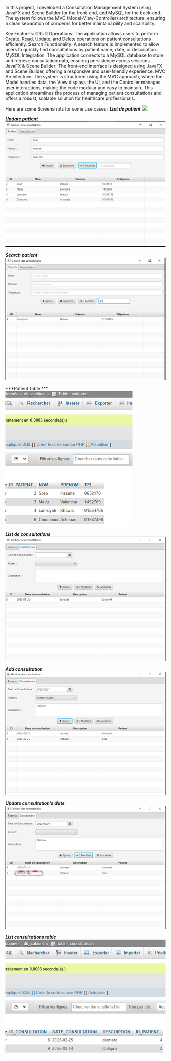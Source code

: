In this project, I developed a Consultation Management System using JavaFX and Scene Builder for the front-end, and MySQL for the back-end. The system follows the MVC (Model-View-Controller) architecture, ensuring a clean separation of concerns for better maintainability and scalability.

Key Features:
CRUD Operations: The application allows users to perform Create, Read, Update, and Delete operations on patient consultations efficiently.
Search Functionality: A search feature is implemented to allow users to quickly find consultations by patient name, date, or description.
MySQL Integration: The application connects to a MySQL database to store and retrieve consultation data, ensuring persistence across sessions.
JavaFX & Scene Builder: The front-end interface is designed using JavaFX and Scene Builder, offering a responsive and user-friendly experience.
MVC Architecture: The system is structured using the MVC approach, where the Model handles data, the View displays the UI, and the Controller manages user interactions, making the code modular and easy to maintain.
This application streamlines the process of managing patient consultations and offers a robust, scalable solution for healthcare professionals.

Here are some Screenshots for some use cases :
***List de patient***
<img src="/captures/list_patient.png">

***Update patient***
<img src="/captures/update_patient_nom.png">

***Search patient***
<img src="/captures/search_patient.png">

***Patient table ***
<img src="/captures/patient_db.png">


***List de consultations***
<img src="/captures/list_Consultations.png">


***Add consultation***
<img src="/captures/add_consultation_new.png">


***Update consultation's date***
<img src="/captures/update_cons_date.png">

***List consultations table***
<img src="/captures/list_Consultations_db.png">





